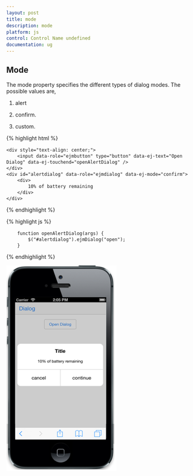 ```yaml
---
layout: post
title: mode
description: mode
platform: js
control: Control Name undefined
documentation: ug
---
```


## Mode

The mode property specifies the different types of dialog modes. The possible values are, 

1. alert 

2. confirm.

3. custom.



{% highlight html %}

    <div style="text-align: center;">
        <input data-role="ejmbutton" type="button" data-ej-text="Open Dialog" data-ej-touchend="openAlertDialog" />
    </div>
    <div id="alertdialog" data-role="ejmdialog" data-ej-mode="confirm">
        <div>
            10% of battery remaining
        </div>
    </div>


{% endhighlight %}



{% highlight js %}

        function openAlertDialog(args) {
            $("#alertdialog").ejmDialog("open");
        }


{% endhighlight %}

![](Mode_images\mode_img1.png)

